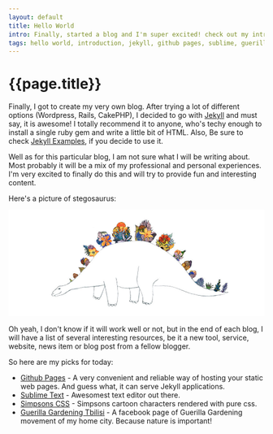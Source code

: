```yaml
---
layout: default
title: Hello World
intro: Finally, started a blog and I'm super excited! check out my introduction and some awesome links in the end.
tags: hello world, introduction, jekyll, github pages, sublime, guerilla gardening, simpsons
---
```

{{page.title}}
============

Finally, I got to create my very own blog. After trying a lot of different options (Wordpress, Rails, CakePHP), I decided to go with [Jekyll](http://jekyllrb.com/) and must say, it is awesome! I totally recommend it to anyone, who's techy enough to install a single ruby gem and write a little bit of HTML. Also, Be sure to check [Jekyll Examples](https://github.com/jekyll/jekyll/wiki/Sites), if you decide to use it.

Well as for this particular blog, I am not sure what I will be writing about. Most probably it will be a mix of my professional and personal experiences. I'm very excited to finally do this and will try to provide fun and interesting content.

Here's a picture of stegosaurus:

![Fabulous Stegosaurus](/images/stego.jpg)

Oh yeah, I don't know if it will work well or not, but in the end of each blog, I will have a list of several interesting resources, be it a new tool, service, website, news item or blog post from a fellow blogger.

So here are my picks for today:

- [Github Pages](https://pages.github.com/) - A very convenient and reliable way of hosting your static web pages. And guess what, it can serve Jekyll applications.
- [Sublime Text](http://www.sublimetext.com/) - Awesomest text editor out there.
- [Simpsons CSS](http://pattle.github.io/simpsons-in-css/) - Simpsons cartoon characters rendered with pure css.
- [Guerilla Gardening Tbilisi](https://www.facebook.com/Tbilisitrees?ref=br_tf) - A facebook page of Guerilla Gardening movement of my home city. Because nature is important!
